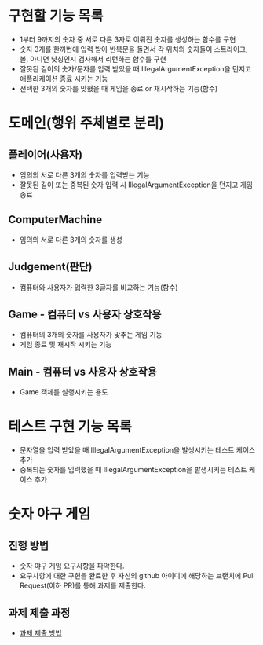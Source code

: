 # 구현할 기능 목록
* 1부터 9까지의 숫자 중 서로 다른 3자로 이뤄진 숫자를 생성하는 함수를 구현
* 숫자 3개를 한꺼번에 입력 받아 반복문을 돌면서 각 위치의 숫자들이 스트라이크, 볼, 아니면 낫싱인지 검사해서 리턴하는 함수를 구현
* 잘못된 길이의 숫자/문자를 입력 받았을 때 IllegalArgumentException을 던지고 애플리케이션 종료 시키는 기능
* 선택한 3개의 숫자를 맞혔을 때 게임을 종료 or 재시작하는 기능(함수)

# 도메인(행위 주체별로 분리)
## 플레이어(사용자)
* 임의의 서로 다른 3개의 숫자를 입력받는 기능
* 잘못된 길이 또는 중복된 숫자 입력 시 IllegalArgumentException을 던지고 게임 종료

## ComputerMachine
* 임의의 서로 다른 3개의 숫자를 생성

## Judgement(판단)
* 컴퓨터와 사용자가 입력한 3글자를 비교하는 기능(함수)

## Game - 컴퓨터 vs 사용자 상호작용
* 컴퓨터의 3개의 숫자를 사용자가 맞추는 게임 기능
* 게임 종료 및 재시작 시키는 기능 

## Main - 컴퓨터 vs 사용자 상호작용
* Game 객체를 실행시키는 용도

# 테스트 구현 기능 목록
* 문자열을 입력 받았을 때 IllegalArgumentException을 발생시키는 테스트 케이스 추가
* 중복되는 숫자를 입력했을 때 IllegalArgumentException을 발생시키는 테스트 케이스 추가

# 숫자 야구 게임
## 진행 방법
* 숫자 야구 게임 요구사항을 파악한다.
* 요구사항에 대한 구현을 완료한 후 자신의 github 아이디에 해당하는 브랜치에 Pull Request(이하 PR)를 통해 과제를 제출한다.

## 과제 제출 과정
* [과제 제출 방법](https://github.com/next-step/nextstep-docs/tree/master/precourse)